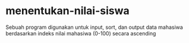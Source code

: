 # menentukan-nilai-siswa
Sebuah program digunakan untuk input, sort, dan output data mahasiwa berdasarkan indeks nilai mahasiwa (0-100) secara ascending
